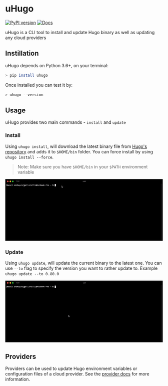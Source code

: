 # uHugo

[![PyPI version](https://badge.fury.io/py/uhugo.svg)](https://badge.fury.io/py/uhugo) [![Docs](https://img.shields.io/badge/Documentation-Documentation%20for%20uHugo-green)](https://akshaybabloo.github.io/uHugo/)

uHugo is a CLI tool to install and update Hugo binary as well as updating any cloud providers

## Instillation

uHugo depends on Python 3.6+, on your terminal:

```sh
> pip install uhugo
```

Once installed you can test it by:

```sh
> uhugo --version
```

## Usage

uHugo provides two main commands - `install` and `update`

### Install

Using `uhugo install`, will download the latest binary file from [Hugo's repository](https://github.com/gohugoio/hugo) and adds it to `$HOME/bin` folder. You can force install by using `uhugo install --force`.

> Note: Make sure you have `$HOME/bin` in your `$PATH` environment variable

![uhugo install](https://github.com/akshaybabloo/uHugo/raw/main/screenshots/cmd-install.gif)

### Update

Using `uhugo update`, will update the current binary to the latest one. You can use `--to` flag to specify the version you want to rather update to. Example `uhugo update --to 0.80.0`

![uhugo update](https://github.com/akshaybabloo/uHugo/raw/main/screenshots/cmd-update.gif)

## Providers

Providers can be used to update Hugo environment variables or configuration files of a cloud provider. See the [provider docs](http://127.0.0.1:5500/docs/providers/index.html) for more information.
